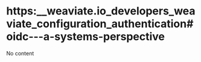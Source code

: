 # https:\_\_weaviate.io_developers_weaviate_configuration_authentication#oidc---a-systems-perspective

No content
